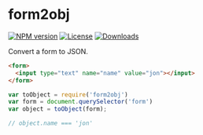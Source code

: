 
# form2obj

[![NPM version][npm-image]][npm-url]
[![License][license-image]][license-url]
[![Downloads][downloads-image]][downloads-url]


Convert a form to JSON.

```html
<form>
  <input type="text" name="name" value="jon"></input>
</form>
```

```js
var toObject = require('form2obj')
var form = document.querySelector('form')
var object = toObject(form);

// object.name === 'jon'
```

[gitter-image]: https://badges.gitter.im/i5ting/form2obj.png
[gitter-url]: https://gitter.im/i5ting/form2obj
[npm-image]: https://img.shields.io/npm/v/form2obj.svg?style=flat-square
[npm-url]: https://npmjs.org/package/form2obj
[github-tag]: http://img.shields.io/github/tag/i5ting/form2obj.svg?style=flat-square
[github-url]: https://github.com/i5ting/form2obj/tags
[license-image]: http://img.shields.io/npm/l/form2obj.svg?style=flat-square
[license-url]: LICENSE
[downloads-image]: http://img.shields.io/npm/dm/form2obj.svg?style=flat-square
[downloads-url]: https://npmjs.org/package/form2obj
 